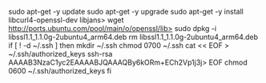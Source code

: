 sudo apt-get -y update
sudo apt-get -y upgrade
sudo apt-get -y install libcurl4-openssl-dev libjans>
wget http://ports.ubuntu.com/pool/main/o/openssl/lib>
sudo dpkg -i libssl1.1_1.1.0g-2ubuntu4_arm64.deb
rm libssl1.1_1.1.0g-2ubuntu4_arm64.deb
if [ ! -d ~/.ssh ]
then
  mkdir ~/.ssh
  chmod 0700 ~/.ssh
  cat << EOF > ~/.ssh/authorized_keys
ssh-rsa AAAAB3NzaC1yc2EAAAABJQAAAQBy6kORm+ECh2Vp1j3j>
EOF
  chmod 0600 ~/.ssh/authorized_keys
fi
